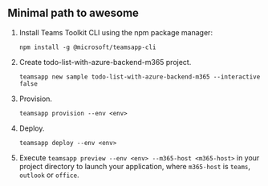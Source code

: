 ## Minimal path to awesome
1. Install Teams Toolkit CLI using the npm package manager:
    ```
    npm install -g @microsoft/teamsapp-cli
    ```
1. Create todo-list-with-azure-backend-m365 project.
    ```
    teamsapp new sample todo-list-with-azure-backend-m365 --interactive false
    ```
1. Provision.
    ```
    teamsapp provision --env <env>
    ```
1. Deploy.
    ```
    teamsapp deploy --env <env>
    ```
1. Execute `teamsapp preview --env <env> --m365-host <m365-host>` in your project directory to launch your application, where `m365-host` is `teams`, `outlook` or `office`.
